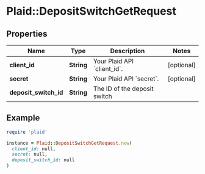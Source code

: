 # Plaid::DepositSwitchGetRequest

## Properties

| Name | Type | Description | Notes |
| ---- | ---- | ----------- | ----- |
| **client_id** | **String** | Your Plaid API &#x60;client_id&#x60;. | [optional] |
| **secret** | **String** | Your Plaid API &#x60;secret&#x60;. | [optional] |
| **deposit_switch_id** | **String** | The ID of the deposit switch |  |

## Example

```ruby
require 'plaid'

instance = Plaid::DepositSwitchGetRequest.new(
  client_id: null,
  secret: null,
  deposit_switch_id: null
)
```

